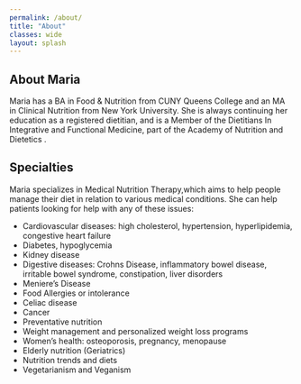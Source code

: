 ```yaml
---
permalink: /about/
title: "About"
classes: wide
layout: splash
---
```


## About Maria

Maria has a BA in Food & Nutrition from CUNY Queens College and an MA in Clinical Nutrition from New York University. She is always continuing her education as a registered dietitian, and is a Member of the Dietitians In Integrative and Functional Medicine, part of the Academy of Nutrition and Dietetics .

## Specialties

Maria specializes in Medical Nutrition Therapy,which aims to help people manage their diet in relation to various medical conditions. She can help patients looking for help with any of these issues:

- Cardiovascular diseases: high cholesterol, hypertension, hyperlipidemia, congestive heart failure
- Diabetes, hypoglycemia
- Kidney disease
- Digestive diseases: Crohns Disease, inflammatory bowel disease, irritable bowel syndrome, constipation, liver disorders
- Meniere’s Disease
- Food Allergies or intolerance
- Celiac disease
- Cancer
- Preventative nutrition
- Weight management and personalized weight loss programs
- Women’s health: osteoporosis, pregnancy, menopause
- Elderly nutrition (Geriatrics)
- Nutrition trends and diets
- Vegetarianism and Veganism
